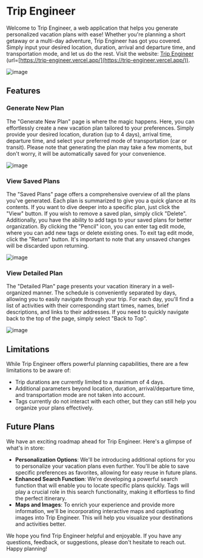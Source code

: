 # Trip Engineer

Welcome to Trip Engineer, a web application that helps you generate personalized vacation plans with ease! Whether you're planning a short getaway or a multi-day adventure, Trip Engineer has got you covered. Simply input your desired location, duration, arrival and departure time, and transportation mode, and let us do the rest. Visit the website: [Trip Engineer](https://trip-engineer.vercel.app/) (url=[https://trip-engineer.vercel.app/](https://trip-engineer.vercel.app/)).

![image](https://github.com/NEU-CS5610-2023-02-VAN/assibment-3-3-macarious/assets/63441014/8924e6d7-f9d8-401b-957a-9ef43a171371)

## Features

### Generate New Plan

The "Generate New Plan" page is where the magic happens. Here, you can effortlessly create a new vacation plan tailored to your preferences. Simply provide your desired location, duration (up to 4 days), arrival time, departure time, and select your preferred mode of transportation (car or transit). Please note that generating the plan may take a few moments, but don't worry, it will be automatically saved for your convenience.

![image](https://github.com/NEU-CS5610-2023-02-VAN/assibment-3-3-macarious/assets/63441014/17c8eb63-94e5-438e-9771-a0efbdd364cc)

### View Saved Plans

The "Saved Plans" page offers a comprehensive overview of all the plans you've generated. Each plan is summarized to give you a quick glance at its contents. If you want to dive deeper into a specific plan, just click the "View" button. If you wish to remove a saved plan, simply click "Delete". Additionally, you have the ability to add tags to your saved plans for better organization. By clicking the "Pencil" icon, you can enter tag edit mode, where you can add new tags or delete existing ones. To exit tag edit mode, click the "Return" button. It's important to note that any unsaved changes will be discarded upon returning.

![image](https://github.com/NEU-CS5610-2023-02-VAN/assibment-3-3-macarious/assets/63441014/1e753e98-ffa5-4318-ba77-94f88d3818dd)

### View Detailed Plan

The "Detailed Plan" page presents your vacation itinerary in a well-organized manner. The schedule is conveniently separated by days, allowing you to easily navigate through your trip. For each day, you'll find a list of activities with their corresponding start times, names, brief descriptions, and links to their addresses. If you need to quickly navigate back to the top of the page, simply select "Back to Top".

![image](https://github.com/NEU-CS5610-2023-02-VAN/assibment-3-3-macarious/assets/63441014/a8b66f78-9a50-480f-9fbf-81582c2b19da)

## Limitations

While Trip Engineer offers powerful planning capabilities, there are a few limitations to be aware of:

- Trip durations are currently limited to a maximum of 4 days.
- Additional parameters beyond location, duration, arrival/departure time, and transportation mode are not taken into account.
- Tags currently do not interact with each other, but they can still help you organize your plans effectively.

## Future Plans

We have an exciting roadmap ahead for Trip Engineer. Here's a glimpse of what's in store:

- **Personalization Options**: We'll be introducing additional options for you to personalize your vacation plans even further. You'll be able to save specific preferences as favorites, allowing for easy reuse in future plans.
- **Enhanced Search Function**: We're developing a powerful search function that will enable you to locate specific plans quickly. Tags will play a crucial role in this search functionality, making it effortless to find the perfect itinerary.
- **Maps and Images**: To enrich your experience and provide more information, we'll be incorporating interactive maps and captivating images into Trip Engineer. This will help you visualize your destinations and activities better.

We hope you find Trip Engineer helpful and enjoyable. If you have any questions, feedback, or suggestions, please don't hesitate to reach out. Happy planning!
